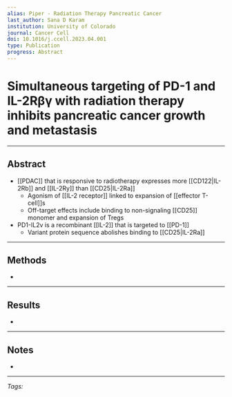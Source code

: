 ```yaml
---
alias: Piper - Radiation Therapy Pancreatic Cancer
last_author: Sana D Karam
institution: University of Colorado
journal: Cancer Cell
doi: 10.1016/j.ccell.2023.04.001
type: Publication
progress: Abstract
---
```


# Simultaneous targeting of PD-1 and IL-2Rβγ with radiation therapy inhibits pancreatic cancer growth and metastasis
---
## Abstract
- [[PDAC]] that is responsive to radiotherapy expresses more [[CD122|IL-2Rb]] and [[IL-2Ry]] than [[CD25|IL-2Ra]]
	- Agonism of [[IL-2 receptor]] linked to expansion of [[effector T-cell]]s
	- Off-target effects include binding to non-signaling [[CD25]] monomer and expansion of Tregs
- PD1-IL2v is a recombinant [[IL-2]] that is targeted to [[PD-1]]
	- Variant protein sequence abolishes binding to [[CD25|IL-2Ra]]

---
## Methods
- 

---
## Results
- 

---
## Notes
- 

---
_Tags:_ 


